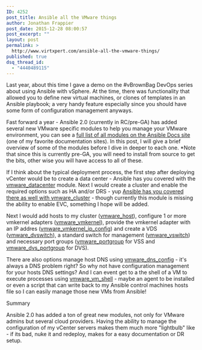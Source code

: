 ```yaml
---
ID: 4252
post_title: Ansible all the VMware things
author: Jonathan Frappier
post_date: 2015-12-28 08:00:57
post_excerpt: ""
layout: post
permalink: >
  http://www.virtxpert.com/ansible-all-the-vmware-things/
published: true
dsq_thread_id:
  - "4440489115"
---
```

Last year, about this time I gave a demo on the #vBrownBag DevOps series about using Ansible with vSphere. At the time, there was functionality that allowed you to define new virtual machines, or clones of templates in an Ansible playbook; a very handy feature especially since you should have some form of configuration management anyways.

Fast forward a year - Ansible 2.0 (currently in RC/pre-GA) has added several new VMware specific modules to help you manage your VMware environment, you can see a <a href="http://docs.ansible.com/ansible/list_of_all_modules.html" target="_blank">full list of all modules on the Ansible Docs site</a> (one of my favorite documentation sites). In this post, I will give a brief overview of some of the modules before I dive in deeper to each one. *Note that since this is currently pre-GA, you will need to install from source to get the bits, other wise you will have access to all of these.

If I think about the typical deployment process, the first step after deploying vCenter would be to create a data center - Ansible has you covered with the <a href="http://docs.ansible.com/ansible/vmware_datacenter_module.html" target="_blank">vmware_datacenter</a> module. Next I would create a cluster and enable the required options such as HA and/or DRS - yup <a href="http://docs.ansible.com/ansible/vmware_cluster_module.html" target="_blank">Ansible has you covered there as well with vmware_cluster</a> - though currently this module is missing the ability to enable EVC, something I hope will be added.

Next I would add hosts to my cluster (<a href="http://docs.ansible.com/ansible/vmware_host_module.html" target="_blank">vmware_host</a>), configure 1 or more vmkernel adapters (<a href="http://docs.ansible.com/ansible/vmware_vmkernel_module.html" target="_blank">vmware_vmkernel</a>), provide the vmkernel adapter with an IP addres (<a href="http://docs.ansible.com/ansible/vmware_vmkernel_ip_config_module.html" target="_blank">vmware_vmkernel_ip_config</a>) and create a VDS (<a href="http://docs.ansible.com/ansible/vmware_dvswitch_module.html" target="_blank">vmware_dvswitch</a>), a standard switch for management (<a href="http://docs.ansible.com/ansible/vmware_vswitch_module.html" target="_blank">vmware_vswitch</a>) and necessary port groups (<a href="http://docs.ansible.com/ansible/vmware_portgroup_module.html" target="_blank">vmware_portgroup</a> for VSS and <a href="http://docs.ansible.com/ansible/vmware_dvs_portgroup_module.html" target="_blank">vmware_dvs_portgroup</a> for DVS).

There are also options manage host DNS using <a href="http://docs.ansible.com/ansible/vmware_dns_config_module.html" target="_blank">vmware_dns_config</a> - it's always a DNS problem right? So why not have configuration management for your hosts DNS settings? And I can event get to a the shell of a VM to execute processes using <a href="http://docs.ansible.com/ansible/vmware_vm_shell_module.html" target="_blank">vmware_vm_shell</a> - maybe an agent to be installed or even a script that can write back to my Ansible control machines hosts file so I can easily manage those new VMs from Ansible!

Summary

Ansible 2.0 has added a ton of great new modules, not only for VMware admins but several cloud providers. Having the ability to manage the configuration of my vCenter servers makes them much more "lightbulb" like - if its bad, nuke it and redeploy, makes for a easy documentation or DR setup.